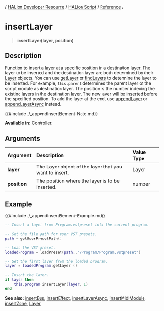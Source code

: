 / [HALion Developer Resource](../../HALion-Developer-Resource.md) / [HALion Script](./HALion-Script.md) / [Reference](./Reference.md) /

# insertLayer

>**insertLayer(layer, position)**

## Description

Function to insert a layer at a specific position in a destination layer. The layer to be inserted and the destination layer are both determined by their [Layer](./Layer.md) objects. You can use [getLayer](./getLayer.md) or [findLayers](./findLayers.md) to determine the layer to be inserted. For example, ``this.parent`` determines the parent layer of the script module as destination layer. The position is the number indexing the existing layers in the destination layer. The new layer will be inserted before the specified position. To add the layer at the end, use [appendLayer](./appendLayer.md) or [appendLayerAsync](./appendLayerAsync.md) instead.

{{#include ./_appendInsertElement-Note.md}}

**Available in:** Controller.

## Arguments

|Argument|Description|Value Type|
|:-|:-|:-|
|**layer**|The Layer object of the layer that you want to insert.|Layer|
|**position**|The position where the layer is to be inserted.|number|

## Example

{{#include ./_appendInsertElement-Example.md}}

```lua
-- Insert a layer from Program.vstpreset into the current program.
   
-- Get the file path for user VST presets.
path = getUserPresetPath()
   
-- Load the VST preset.
loadedProgram = loadPreset(path.."/Program/Program.vstpreset")
   
-- Get the first layer from the loaded program.
layer = loadedProgram:getLayer ()
   
-- Insert the layer.
if layer then
    this.program:insertLayer(layer, 1)
end
```

**See also:** [insertBus](./insertBus.md), [insertEffect](./insertEffect.md), [insertLayerAsync](./insertLayerAsync.md), [insertMidiModule](./insertMidiModule.md), [insertZone](./insertZone.md), [Layer](./Layer.md)